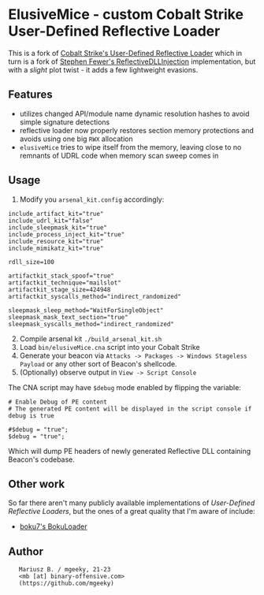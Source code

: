 # ElusiveMice - custom Cobalt Strike User-Defined Reflective Loader 

This is a fork of [Cobalt Strike's User-Defined Reflective Loader](https://www.cobaltstrike.com/help-user-defined-reflective-loader) which in turn is a fork of [Stephen Fewer's ReflectiveDLLInjection](https://github.com/stephenfewer/ReflectiveDLLInjection) implementation, but with a _slight_ plot twist - it adds a few lightweight evasions.

## Features

- utilizes changed API/module name dynamic resolution hashes to avoid simple signature detections
- reflective loader now properly restores section memory protections and avoids using one big `RWX` allocation
- `elusiveMice` tries to wipe itself from the memory, leaving close to no remnants of UDRL code when memory scan sweep comes in


## Usage

1. Modify you `arsenal_kit.config` accordingly:

```
include_artifact_kit="true"
include_udrl_kit="false"
include_sleepmask_kit="true"
include_process_inject_kit="true"
include_resource_kit="true"
include_mimikatz_kit="true"

rdll_size=100

artifactkit_stack_spoof="true"
artifactkit_technique="mailslot"
artifactkit_stage_size=424948
artifactkit_syscalls_method="indirect_randomized"

sleepmask_sleep_method="WaitForSingleObject"
sleepmask_mask_text_section="true"
sleepmask_syscalls_method="indirect_randomized"
```

2. Compile arsenal kit `./build_arsenal_kit.sh`
3. Load `bin/elusiveMice.cna` script into your Cobalt Strike
4. Generate your beacon via `Attacks -> Packages -> Windows Stageless Payload` or any other sort of Beacon's shellcode.
5. (Optionally) observe output in `View -> Script Console`

The CNA script may have `$debug` mode enabled by flipping the variable:

```
# Enable Debug of PE content
# The generated PE content will be displayed in the script console if debug is true

#$debug = "true";
$debug = "true";
```

Which will dump PE headers of newly generated Reflective DLL containing Beacon's codebase.

## Other work

So far there aren't many publicly available implementations of _User-Defined Reflective Loaders_, but the ones of a great quality that I'm aware of include:

- [boku7's BokuLoader](https://github.com/boku7/BokuLoader)


## Author

```   
   Mariusz B. / mgeeky, 21-23
   <mb [at] binary-offensive.com>
   (https://github.com/mgeeky)
```
